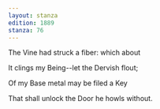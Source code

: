 ```yaml
---
layout: stanza
edition: 1889
stanza: 76
---
```


The Vine had struck a fiber: which about

It clings my Being--let the Dervish flout;

Of my Base metal may be filed a Key

That shall unlock the Door he howls without.